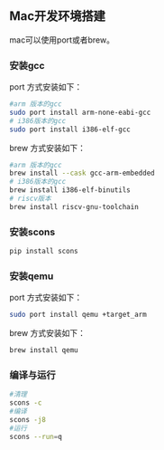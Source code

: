 ## Mac开发环境搭建

mac可以使用port或者brew。

### 安装gcc

port 方式安装如下：

```bash
#arm 版本的gcc
sudo port install arm-none-eabi-gcc
# i386版本的gcc
sudo port install i386-elf-gcc
```

brew 方式安装如下：

```bash
#arm 版本的gcc
brew install --cask gcc-arm-embedded
# i386版本的gcc
brew install i386-elf-binutils
# riscv版本
brew install riscv-gnu-toolchain
```

### 安装scons

```bash
pip install scons
```

### 安装qemu

port 方式安装如下：

```bash
sudo port install qemu +target_arm 
```

brew 方式安装如下：

```bash
brew install qemu
```


### 编译与运行

```bash
#清理
scons -c
#编译
scons -j8
#运行
scons --run=q
```
